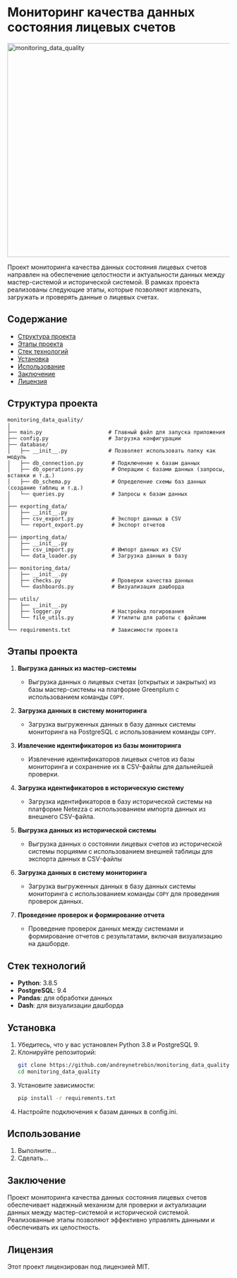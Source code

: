 # Мониторинг качества данных состояния лицевых счетов
<img width="890" height="485" alt="monitoring_data_quality" src="https://github.com/user-attachments/assets/644e8d6d-c267-40cb-a103-e3e05466b78c" />


Проект мониторинга качества данных состояния лицевых счетов направлен на обеспечение целостности и актуальности данных
между мастер-системой и исторической системой. В рамках проекта реализованы следующие этапы, которые позволяют
извлекать, загружать и проверять данные о лицевых счетах.

## Содержание

- [Структура проекта](#структура-проекта)
- [Этапы проекта](#этапы-проекта)
- [Стек технологий](#стек-технологий)
- [Установка](#установка)
- [Использование](#использование)
- [Заключение](#заключение)
- [Лицензия](#лицензия)

## Структура проекта

```
monitoring_data_quality/
│
├── main.py                     # Главный файл для запуска приложения
├── config.py                   # Загрузка конфигурации
├── database/
│   ├── __init__.py             # Позволяет использовать папку как модуль
│   ├── db_connection.py         # Подключение к базам данных
│   ├── db_operations.py         # Операции с базами данных (запросы, вставки и т.д.)
│   ├── db_schema.py             # Определение схемы баз данных (создание таблиц и т.д.)
│   └── queries.py               # Запросы к базам данных
│
├── exporting_data/
│   ├── __init__.py
│   ├── csv_export.py            # Экспорт данных в CSV
│   └── report_export.py         # Экспорт отчетов
│
├── importing_data/
│   ├── __init__.py
│   ├── csv_import.py            # Импорт данных из CSV
│   └── data_loader.py           # Загрузка данных в базу
│
├── monitoring_data/
│   ├── __init__.py
│   ├── checks.py                # Проверки качества данных
│   └── dashboards.py            # Визуализация дашборда
│
├── utils/
│   ├── __init__.py
│   ├── logger.py                # Настройка логирования
│   └── file_utils.py            # Утилиты для работы с файлами
│
└── requirements.txt             # Зависимости проекта
```

## Этапы проекта

1. **Выгрузка данных из мастер-системы**
    - Выгрузка данных о лицевых счетах (открытых и закрытых) из базы мастер-системы на платформе Greenplum с
      использованием команды `COPY`.

2. **Загрузка данных в систему мониторинга**
    - Загрузка выгруженных данных в базу данных системы мониторинга на PostgreSQL с использованием команды `COPY`.

3. **Извлечение идентификаторов из базы мониторинга**
    - Извлечение идентификаторов лицевых счетов из базы мониторинга и сохранение их в CSV-файлы для дальнейшей проверки.

4. **Загрузка идентификаторов в историческую систему**
    - Загрузка идентификаторов в базу исторической системы на платформе Netezza с использованием импорта данных из
      внешнего CSV-файла.

5. **Выгрузка данных из исторической системы**
    - Выгрузка данных о состоянии лицевых счетов из исторической системы порциями с использованием внешней таблицы для
      экспорта данных в CSV-файлы

6. **Загрузка данных в систему мониторинга**
    - Загрузка выгруженных данных в базу данных системы мониторинга с использованием команды `COPY` для проведения
      проверок данных.

7. **Проведение проверок и формирование отчета**
    - Проведение проверок данных между системами и формирование отчетов с результатами, включая визуализацию на
      дашборде.

## Стек технологий

- **Python**: 3.8.5
- **PostgreSQL**: 9.4
- **Pandas**: для обработки данных
- **Dash**: для визуализации дашборда

## Установка

1. Убедитесь, что у вас установлен Python 3.8 и PostgreSQL 9.
2. Клонируйте репозиторий:
   ```bash
   git clone https://github.com/andreynetrebin/monitoring_data_quality.git
   cd monitoring_data_quality
   ```
3. Установите зависимости:
   ```bash
   pip install -r requirements.txt
   ```
4. Настройте подключения к базам данных в config.ini.

## Использование

1. Выполните...
2. Сделать...

## Заключение

Проект мониторинга качества данных состояния лицевых счетов обеспечивает надежный механизм для проверки и актуализации
данных между мастер-системой и исторической системой. Реализованные этапы позволяют эффективно управлять данными и
обеспечивать их целостность.

## Лицензия

Этот проект лицензирован под лицензией MIT.

